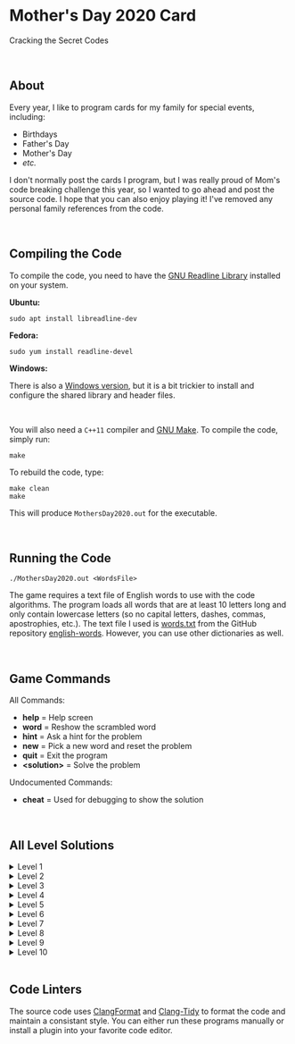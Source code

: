 # Mother's Day 2020 Card

Cracking the Secret Codes

<br />

## About

Every year, I like to program cards for my family for special events, including:

* Birthdays
* Father's Day
* Mother's Day
* _etc._

I don't normally post the cards I program, but I was really proud of Mom's code breaking
challenge this year, so I wanted to go ahead and post the source code. I hope that you can
also enjoy playing it! I've removed any personal family references from the code.

<br />

## Compiling the Code

To compile the code, you need to have the [GNU Readline Library](https://tiswww.case.edu/php/chet/readline/rltop.html)
installed on your system.

__Ubuntu:__
```
sudo apt install libreadline-dev
```

__Fedora:__
```
sudo yum install readline-devel
```

__Windows:__

There is also a [Windows version](http://gnuwin32.sourceforge.net/packages/readline.htm), but it is
a bit trickier to install and configure the shared library and header files.

<br />

You will also need a `C++11` compiler and [GNU Make](https://www.gnu.org/software/make/).
To compile the code, simply run:

```
make
```

To rebuild the code, type:
```
make clean
make
```

This will produce `MothersDay2020.out` for the executable.

<br />

## Running the Code

```
./MothersDay2020.out <WordsFile>
```

The game requires a text file of English words to use with the code algorithms.
The program loads all words that are at least 10 letters long and only contain
lowercase letters (so no capital letters, dashes, commas, apostrophies, etc.).
The text file I used is [words.txt](https://github.com/dwyl/english-words/blob/master/words.txt)
from the GitHub repository [english-words](https://github.com/dwyl/english-words).
However, you can use other dictionaries as well.

<br />

## Game Commands

All Commands:
* __help__ = Help screen
* __word__ = Reshow the scrambled word
* __hint__ = Ask a hint for the problem
* __new__  = Pick a new word and reset the problem
* __quit__ = Exit the program
* __&lt;solution&gt;__ = Solve the problem

Undocumented Commands:
* __cheat__ = Used for debugging to show the solution

<br />

## All Level Solutions

<details>
  <summary>Level 1</summary>
  First letter and last letter swapped
</details>

<details>
  <summary>Level 2</summary>
  Word Reversed
</details>

<details>
  <summary>Level 3</summary>
  Shifted right 1 letter
</details>

<details>
  <summary>Level 4</summary>
  Every letter becomes next letter (a-&gt;b, b-&gt;c, etc.)
</details>

<details>
  <summary>Level 5</summary>
  Shifted left 1 letter and reversed
</details>

<details>
  <summary>Level 6</summary>
  Vowels converted to symbols
</details>

<details>
  <summary>Level 7</summary>
  First half and second half swapped
</details>

<details>
  <summary>Level 8</summary>
  Interweaved letters, indicated by capital letters
</details>

<details>
  <summary>Level 9</summary>
  Every letter increased by a random amount (a-&gt;a+n)
</details>

<details>
  <summary>Level 10</summary>
  Random letter subsitution
</details>

<br />

## Code Linters

The source code uses [ClangFormat](https://clang.llvm.org/docs/ClangFormat.html) and [Clang-Tidy](https://clang.llvm.org/extra/clang-tidy/)
to format the code and maintain a consistant style. You can either run these programs manually or install a plugin
into your favorite code editor.
